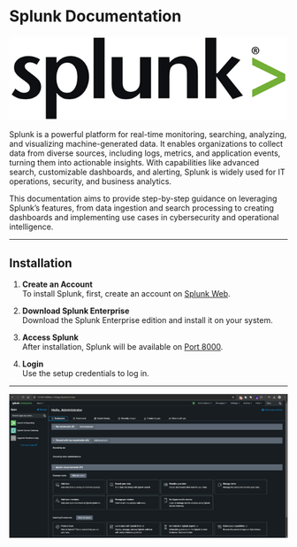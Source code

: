 # Splunk Documentation

![Splunk Logo](https://github.com/KushagraVarshney101/Splunk-Documentation/blob/main/Documentation/Images/Splunk_logo.png)

Splunk is a powerful platform for real-time monitoring, searching, analyzing, and visualizing machine-generated data. It enables organizations to collect data from diverse sources, including logs, metrics, and application events, turning them into actionable insights. With capabilities like advanced search, customizable dashboards, and alerting, Splunk is widely used for IT operations, security, and business analytics. 

This documentation aims to provide step-by-step guidance on leveraging Splunk’s features, from data ingestion and search processing to creating dashboards and implementing use cases in cybersecurity and operational intelligence.

---

## Installation

1. **Create an Account**  
   To install Splunk, first, create an account on [Splunk Web](https://www.splunk.com/en_us).

2. **Download Splunk Enterprise**  
   Download the Splunk Enterprise edition and install it on your system.

3. **Access Splunk**  
   After installation, Splunk will be available on [Port 8000](http://localhost:8000).

4. **Login**  
   Use the setup credentials to log in.

---

![Splunk Dashboard](https://github.com/KushagraVarshney101/Splunk-Documentation/blob/main/Documentation/Images/Screenshot%202024-11-24%20113512.png)

